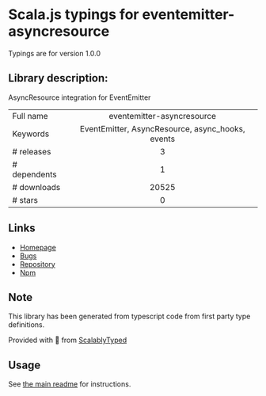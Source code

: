
# Scala.js typings for eventemitter-asyncresource

Typings are for version 1.0.0

## Library description:
AsyncResource integration for EventEmitter

|                    |                 |
| ------------------ | :-------------: |
| Full name          | eventemitter-asyncresource |
| Keywords           | EventEmitter, AsyncResource, async_hooks, events |
| # releases         | 3 |
| # dependents       | 1 |
| # downloads        | 20525 |
| # stars            | 0 |

## Links
- [Homepage](https://github.com/addaleax/eventemitter-asyncresource#readme)
- [Bugs](https://github.com/addaleax/eventemitter-asyncresource/issues)
- [Repository](https://github.com/addaleax/eventemitter-asyncresource)
- [Npm](https://www.npmjs.com/package/eventemitter-asyncresource)
    


## Note
This library has been generated from typescript code from first party type definitions.

Provided with :purple_heart: from [ScalablyTyped](https://github.com/oyvindberg/ScalablyTyped)

## Usage
See [the main readme](../../readme.md) for instructions.


